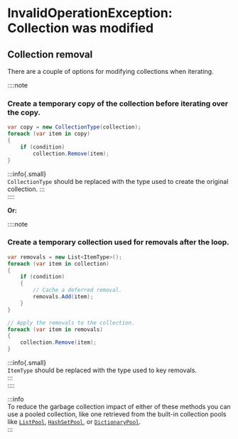 # InvalidOperationException: Collection was modified
## Collection removal

There are a couple of options for modifying collections when iterating.

::::note
### Create a temporary copy of the collection before iterating over the copy.
```csharp
var copy = new CollectionType(collection);
foreach (var item in copy)
{
    if (condition)
        collection.Remove(item);
}
```
:::info{.small}  
`CollectionType` should be replaced with the type used to create the original collection.
:::  
::::

**Or:**

::::note  
### Create a temporary collection used for removals after the loop.
```csharp
var removals = new List<ItemType>();
foreach (var item in collection)
{
    if (condition)
    {
        // Cache a deferred removal.
        removals.Add(item);
    }
}

// Apply the removals to the collection.
foreach (var item in removals)
{
    collection.Remove(item);
}
```
:::info{.small}  
`ItemType` should be replaced with the type used to key removals.  
:::  
::::

:::info  
To reduce the garbage collection impact of either of these methods you can use a pooled collection, like one retrieved from the built-in collection pools like [`ListPool`](https://docs.unity3d.com/ScriptReference/Pool.ListPool_1.html), [`HashSetPool`](https://docs.unity3d.com/ScriptReference/Pool.HashSetPool_1.html), or [`DictionaryPool`](https://docs.unity3d.com/ScriptReference/Pool.DictionaryPool_2.html).  
:::
